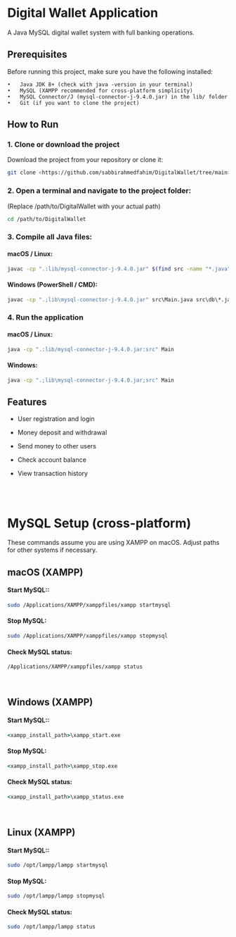 # Digital Wallet Application 

A Java MySQL digital wallet system with full banking operations.

## Prerequisites

Before running this project, make sure you have the following installed:

	•	Java JDK 8+ (check with java -version in your terminal)
	•	MySQL (XAMPP recommended for cross-platform simplicity)
	•	MySQL Connector/J (mysql-connector-j-9.4.0.jar) in the lib/ folder
	•	Git (if you want to clone the project)

## How to Run

### 1. Clone or download the project
Download the project from your repository or clone it:
```bash
git clone <https://github.com/sabbirahmedfahim/DigitalWallet/tree/main>
```

### 2. Open a terminal and navigate to the project folder: 
(Replace /path/to/DigitalWallet with your actual path)
```bash
cd /path/to/DigitalWallet
```

### 3. Compile all Java files:

#### macOS / Linux:
```bash
javac -cp ".:lib/mysql-connector-j-9.4.0.jar" $(find src -name "*.java")
```

#### Windows (PowerShell / CMD):
```cmd
javac -cp ".;lib\mysql-connector-j-9.4.0.jar" src\Main.java src\db\*.java src\models\*.java src\services\*.java
```

### 4. Run the application

#### macOS / Linux:
```bash
java -cp ".:lib/mysql-connector-j-9.4.0.jar:src" Main
```
#### Windows:
```cmd
java -cp ".;lib\mysql-connector-j-9.4.0.jar;src" Main
```



## Features
- User registration and login

- Money deposit and withdrawal

- Send money to other users

- Check account balance

- View transaction history

<br> </br>

# MySQL Setup (cross-platform)

These commands assume you are using XAMPP on macOS. Adjust paths for other systems if necessary.

## macOS (XAMPP)
#### Start MySQL::

```bash
sudo /Applications/XAMPP/xamppfiles/xampp startmysql
```
#### Stop MySQL:

```bash
sudo /Applications/XAMPP/xamppfiles/xampp stopmysql
```
#### Check MySQL status:

```bash
/Applications/XAMPP/xamppfiles/xampp status
```

<br>

## Windows (XAMPP)
#### Start MySQL::

```cmd
<xampp_install_path>\xampp_start.exe
```
#### Stop MySQL:

```cmd
<xampp_install_path>\xampp_stop.exe
```
#### Check MySQL status:

```cmd
<xampp_install_path>\xampp_status.exe
```

<br>

## Linux (XAMPP)
#### Start MySQL::

```bash
sudo /opt/lampp/lampp startmysql
```
#### Stop MySQL:

```bash
sudo /opt/lampp/lampp stopmysql
```
#### Check MySQL status:

```bash
sudo /opt/lampp/lampp status
```

